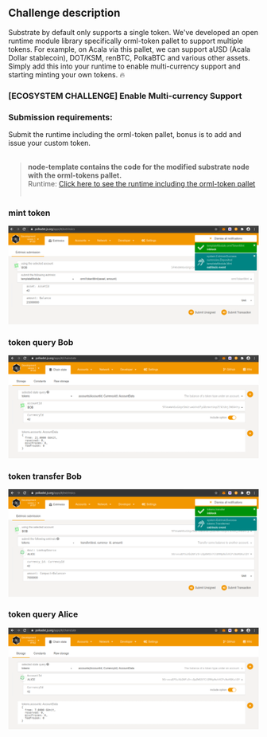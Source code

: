 ## Challenge description
Substrate by default only supports a single token. We've developed an open runtime module library specifically orml-token pallet to support multiple tokens. For example, on Acala via this pallet, we can support aUSD (Acala Dollar stablecoin), DOT/KSM, renBTC, PolkaBTC and various other assets. Simply add this into your runtime to enable multi-currency support and starting minting your own tokens. 🔥
<br/>
### [ECOSYSTEM CHALLENGE] Enable Multi-currency Support

### Submission requirements:
 Submit the runtime including the orml-token pallet, bonus is to add and issue your custom token.
<br/></br>
 > **node-template contains the code for the modified substrate node with the orml-tokens pallet.**<br/>
 > Runtime: <a href = "https://github.com/s5k0651/hello-world-by-polkadot/tree/master/enable-multi-currency-support/substrate-node-template/runtime"> Click here to see the runtime including the orml-token pallet </a>
<br/><br/>
### mint token
![token-mint_Bob](token-mint_Bob.png)<br/>
### token query Bob
![token-query_Bob](token-query_Bob.png)<br/>
### token transfer Bob
![token-transfer_Bob](token-transfer_Bob.png)<br/>
### token query Alice
![token-query_Alice](token-query_Alice.png)<br/>
